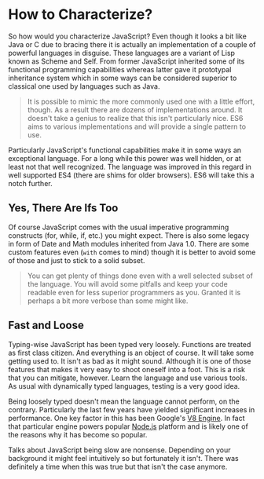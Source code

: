 # How to Characterize?

So how would you characterize JavaScript? Even though it looks a bit like Java or C due to bracing there it is actually an implementation of a couple of powerful languages in disguise. These languages are a variant of Lisp known as Scheme and Self. From former JavaScript inherited some of its functional programming capabilities whereas latter gave it prototypal inheritance system which in some ways can be considered superior to classical one used by languages such as Java.

> It is possible to mimic the more commonly used one with a little effort, though. As a result there are dozens of implementations around. It doesn't take a genius to realize that this isn't particularly nice. ES6 aims to various implementations and will provide a single pattern to use.

Particularly JavaScript's functional capabilities make it in some ways an exceptional language. For a long while this power was well hidden, or at least not that well recognized. The language was improved in this regard in well supported ES4 (there are shims for older browsers). ES6 will take this a notch further.

## Yes, There Are Ifs Too

Of course JavaScript comes with the usual imperative programming constructs (for, while, if, etc.) you might expect. There is also some legacy in form of Date and Math modules inherited from Java 1.0. There are some custom features even (`with` comes to mind) though it is better to avoid some of those and just to stick to a solid subset.

> You can get plenty of things done even with a well selected subset of the language. You will avoid some pitfalls and keep your code readable even for less superior programmers as you. Granted it is perhaps a bit more verbose than some might like.

## Fast and Loose

Typing-wise JavaScript has been typed very loosely. Functions are treated as first class citizen. And everything is an object of course. It will take some getting used to. It isn't as bad as it might sound. Although it is one of those features that makes it very easy to shoot oneself into a foot. This is a risk that you can mitigate, however. Learn the language and use various tools. As usual with dynamically typed languages, testing is a very good idea.

Being loosely typed doesn't mean the language cannot perform, on the contrary. Particularly the last few years have yielded significant increases in performance. One key factor in this has been Google's [V8 Engine](https://code.google.com/p/v8/). In fact that particular engine powers popular [Node.js](http://nodejs.org/) platform and is likely one of the reasons why it has become so popular.

Talks about JavaScript being slow are nonsense. Depending on your background it might feel intuitively so but fortunately it isn't. There was definitely a time when this was true but that isn't the case anymore.
